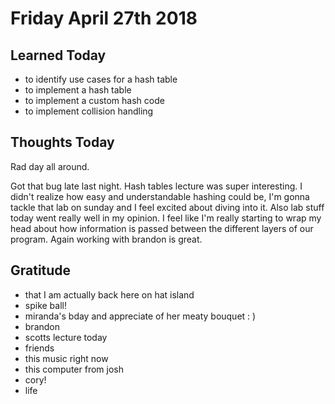 # Friday April 27th 2018

## Learned Today
* to identify use cases for a hash table
* to implement a hash table
* to implement a custom hash code
* to implement collision handling

## Thoughts Today

Rad day all around.

Got that bug late last night. Hash tables lecture was super interesting. I didn't realize how easy and understandable hashing could be, I'm gonna tackle that lab on sunday and I feel excited about diving into it. Also lab stuff today went really well in my opinion. I feel like I'm really starting to wrap my head about how information is passed between the different layers of our program. Again working with brandon is great.

## Gratitude
* that I am actually back here on hat island
* spike ball!
* miranda's bday and appreciate of her meaty bouquet : )
* brandon
* scotts lecture today
* friends
* this music right now
* this computer from josh
* cory!
* life